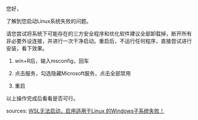 您好，

了解到您启动Linux系统失败的问题。

请您尝试将系统下可能存在的三方安全程序和优化软件建议全部卸载掉，断开所有非必要外设连接，并进行一次干净启动。重启后，不运行任何程序，直接尝试进行安装，看下效果。

1. win+R后，输入msconfig，回车

2. 点击服务，勾选隐藏Microsoft服务，点击全部禁用

3. 重启

以上操作完成后看看是否可行。


sources:
[WSL无法启动，启用适用于Linux 的Windows子系统失败！](https://answers.microsoft.com/zh-hans/windows/forum/windows_10-other_settings/wsl%E6%97%A0%E6%B3%95%E5%90%AF%E5%8A%A8%E5%90%AF/f6c09976-2907-4fac-91f6-3d730feee84f)
